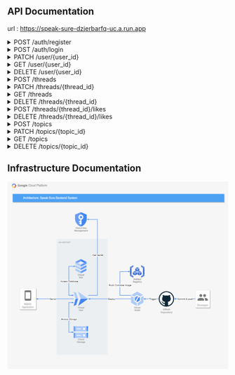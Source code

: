 ## API Documentation

url : https://speak-sure-dzjerbarfq-uc.a.run.app

<details>

<summary>POST /auth/register</summary>

### POST /auth/register

#### Body
| Key         	| Type    	| Default 	| Required 	| Description                     	|
|--------------	|---------	| ---------	|----------	|---------------------------------	|
| name        	| String  	|         	| Yes      	| Name of the user                  |
| email       	| String    |          	| Yes      	| User email                       	|
| password     	| String  	|          	| Yes       | User password                   	|

#### Successful response
> Register successfully (200)
> ```JSON
> {
>   "statusCode": 200,
>   "data": [
>     {
>       "access_token": "xxx"
>     }
>   ]
> }
> ```

#### Failed response
> Required field didn't filled properly (400)
> ```JSON
> {
>   "statusCode": 400,
>   "message": [
>       "xxx",
>       "xxx",
>   ],
>   "error": "Bad Request"
> }
> ```

> Email already exists (400)
> ```JSON
> {
>   "statusCode": 400,
>   "message": "Email already exists"
> }
> ```

</details>

<details>
<summary>POST /auth/login</summary>

### POST /auth/login

#### Body
| Key         	| Type    	| Default 	| Required 	| Description                     	|
|--------------	|---------	| ---------	|----------	|---------------------------------	|
| email       	| String    |          	| Yes      	| User email                        |
| password     	| String  	|          	| Yes       | User password                  	  |

#### Successful response
> Login successfully (200)
> ```JSON
> {
>   "statusCode": 200,
>   "data": [
>     {
>       "access_token": "xxx"
>     }
>   ]
> }
> ```

#### Failed response
> Wrong Username / Password (400)
> ```JSON
> {
>   "statusCode": 401,
>   "message": "Unauthorized"
> }
> ```

> Required field didn't filled properly (400)
> ```JSON
> {
>   "statusCode": 400,
>   "message": [
>       "xxx",
>       "xxx",
>   ],
>   "error": "Bad Request"
> }
> ```

</details>

<details>
<summary>PATCH /user/{user_id}</summary>

### PATCH /user/{user_id}

#### Header
| Name         	| Type    	| Default 	| Required 	| Value                            	|
|--------------	| --------- | ---------	|----------	|---------------------------------	|
| Authorization | Bearer  	|         	| Yes      	| Auth token from register or login |


#### Params
| Name         	| Type    	| In      	| Default 	| Required 	| Description                     	|
|--------------	| --------- |---------	| ---------	|----------	|---------------------------------	|
| user_id       | Integer  	| Uri     	|         	| Yes      	| The ID of user                    |

#### Body
| Name         	| Type    	| Default 	| Required 	| Description                     	|
|--------------	| --------- | ---------	|----------	|---------------------------------	|
| name        	| String  	|          	| No        | Name of user                      |
| email        	| String  	|          	| No        | Email of user                     |
| password     	| String  	|          	| No        | Password of user                  |
| image        	| File    	|          	| No        | Profile picture of user           |
| audio        	| File    	|          	| No        | Profile audio of user             |

#### Response
##### Successful response
> Successfully change user data  (200)
> ```JSON
> {
>   "statusCode": 200,
>   "data": [
>     {
>       "id": 1,
>       "name": "xxx",
>       "email": "xxx@xxx.xxx",
>       "audio": "xxx",
>       "audio_length": 12.3,
>       "image": "xxx",
>       "status": "xxx",
>       "created_at": "123",
>       "updated_at": "123"
>     }
>   ]
> }
> ```
##### Failed response
> Id from token does not match user_id  (403)
> ```JSON
> {
>   "statusCode": 403,
>   "message": "Forbidden"
> }
> ```

</details>

<details>
<summary>GET /user/{user_id}</summary>

### GET /user/{user_id}

#### Header
| Name         	| Type    	| Default 	| Required 	| Value                            	|
|--------------	| --------- | ---------	|----------	|---------------------------------	|
| Authorization | Bearer  	|         	| Yes      	| Auth token from register or login |


#### Params
| Name         	| Type    	| In      	| Default 	| Required 	| Description                     	|
|--------------	| --------- |---------	| ---------	|----------	|---------------------------------	|
| user_id       | Integer  	| Uri     	|         	| Yes      	| The ID of user                    |

#### Response
##### Successful response
> Successfully get user data (200)
> ```JSON
> {
>   "id": 1,
>   "name": "xxx",
>   "email": "xxx@xxx.xxx",
>   "password": "xxx",
>   "audio": "xxx",
>   "audio_length": "xxx",
>   "image": "xxx",
>   "status": "xxx",
>   "threads_count": "123",
>   "comments_count": "123",
>   "created_at": "123",
>   "updated_at": "123"
> }
> ```
##### Failed response
> Id from token does not match user_id  (403)
> ```JSON
> {
>   "statusCode": 403,
>   "message": "Forbidden"
> }
> ```

</details>

<details>
<summary>DELETE /user/{user_id}</summary>

### DELETE /user/{user_id}

#### Header
| Name         	| Type    	| Default 	| Required 	| Value                            	|
|--------------	| --------- | ---------	|----------	|---------------------------------	|
| Authorization | Bearer  	|         	| Yes      	| Auth token from register or login |


#### Params
| Name         	| Type    	| In      	| Default 	| Required 	| Description                     	|
|--------------	| --------- |---------	| ---------	|----------	|---------------------------------	|
| user_id       | Integer  	| Uri     	|         	| Yes      	| The ID of user                    |

#### Response
##### Successful response
> Successfully delete the user  (204)
##### Failed response
> Id of token does not match user_id  (403)
> ```JSON
> {
>   "statusCode": 403,
>   "message": "Forbidden"
> }
> ```

> User didn't exists (400)
> ```JSON
> {
>     "statusCode": 400,
>     "message": "User didn't exists"
> }
> ```

</details>

<details>
<summary>POST /threads</summary>

### POST /threads

#### Header
| Name         	| Type    	| Default 	| Required 	| Value                            	|
|--------------	| --------- | ---------	|----------	|---------------------------------	|
| Authorization | Bearer  	|         	| Yes      	| Auth token from register or login |


#### Body
| Key         	| Type    	| Default 	| Required 	| Description                     	|
|--------------	|---------	| ---------	|----------	|---------------------------------	|
| title        	| String  	|         	| Yes      	| Name of thread                    |
| description 	| String    |          	| Yes      	| Description of thread             |
| topic        	| String  	|          	| Yes       | Topic of thread                   |
| image        	| File    	|          	| No        | Image of thread                   |
| audio        	| File    	|          	| No        | Audio of thread                   |

#### Response
##### Successful response

> Successfully created new thread  (201)
> ```JSON
> {
>   "statusCode": 201,
>   "data": [
>     {
>       "id": ,
>       "title": "xxx",
>       "description": "xxx",
>       "topic": "xxx",
>       "image": "xxx",
>       "audio": "xxx",
>       "audio_length": 12.3
>     }
>   ]
> }
> ```

> audio_length is provided in seconds

##### Failed response
> Invalid Token (401)
> ```JSON
> {
>   "statusCode": 401,
>   "message": "Unauthorized"
> }
> ```

> Required field didn't filled properly (400)
> ```JSON
> {
>   "statusCode": 400,
>   "message": [
>     "title should not be empty",
>     "description should not be empty",
>     "topic should not be empty"
>   ],
>   "error": "Bad Request"
> }
> ```

> Topic doesn't exists (400)
> ```JSON
> {
>   "statusCode": 400,
>   "message": "The topic doesn't exists"
> }
> ```

> Incompatible Files (422)
> ```JSON
> {
>   "statusCode": 422,
>   "message": "audio is not a valid document. Accepted file format [mp3,wav,mpeg]"
> }
> ```

</details>

<details>
<summary>PATCH /threads/{thread_id}</summary>

### PATCH /threads/{thread_id}

#### Header
| Name         	| Type    	| Default 	| Required 	| Value                            	|
|--------------	| --------- | ---------	|----------	|---------------------------------	|
| Authorization | Bearer  	|         	| Yes      	| Auth token from register or login |

#### Params
| Name         	| Type    	| In      	| Default 	| Required 	| Description                     	|
|--------------	| --------- |---------	| ---------	|----------	|---------------------------------	|
| thread_id     | Integer  	| Uri     	|         	| Yes      	| The ID of thread                  |

#### Body
| Key         	| Type    	| Default 	| Required 	| Description                     	|
|--------------	|---------	| ---------	|----------	|---------------------------------	|
| title        	| String  	|         	| No      	| Name of thread                    |
| description 	| String    |          	| No      	| Description of thread             |
| topic        	| String  	|          	| No        | Topic of thread                   |
| image        	| File    	|          	| No        | Image of thread                   |
| audio        	| File    	|          	| No        | Audio of thread                   |

#### Response
##### Successful response

> Successfully updated the thread  (200)
> ```JSON
> {
>   "statusCode": 201,
>   "data": {
>     "id": 1,
>     "title": "xxx",
>     "description": "xxx",
>     "topic": "123",
>     "image": "xxx",
>     "audio": "xxx",
>     "audio_length": 12.3,
>     "updated_at": "123"
>   }
> }
> ```

> audio_length is provided in seconds

##### Failed response

> Thread didn't exists (400)
> ```JSON
> {
>     "statusCode": 400,
>     "message": "Thread didn't exists"
> }
> ```

> Topic doesn't exists (400)
> ```JSON
> {
>   "statusCode": 400,
>   "message": "The topic doesn't exists"
> }
> ```

</details>

<details>
<summary>GET /threads</summary>

### GET /threads

#### Response
##### Successful response

> Successfully get the thread  (200)
> ```JSON
> {
>   "statusCode": 200,
>   "data": [
>     {
>       "id": 1,
>       "title": "xxx",
>       "description": "xxx",
>       "comments_count": "123",
>       "likes_count": "123",
>       "image": "xxx",
>       "audio": "xxx",
>       "audio_length": 12.3,
>       "created_at": "123",
>       "updated_at": "123",
>       "user": {
>           "name": "xxx",
>           "image": "xxx"
>       },
>       "topic": {
>           "id": 1,
>           "name": "xxx"
>       }
>     }
>   ]
> }
```

> audio_length is provided in seconds

</details>

<details>
<summary>GET /threads/{thread_id}</summary>

### GET /threads

#### Params
| Name         	| Type    	| In      	| Default 	| Required 	| Description                     	|
|--------------	| --------- |---------	| ---------	|----------	|---------------------------------	|
| page          | string   	| Query   	| 0        	| No      	| The index of page of list thread  |
| size          | string   	| Query   	| 5        	| No      	| Max thread in one page            |
| keyword       | string   	| Query   	|         	| No      	| Keyword for search the thread     |
| topic         | string   	| Query   	|           | No      	| The topic of the thread           |
#### Response
##### Successful response

> Successfully get the thread  (200)
> ```JSON
> {
> "statusCode": 200,
>   "data": {
>     "id": 1,
>     "title": "xxx",
>     "description": "xxx",
>     "comments_count": "123",
>     "likes_count": "123",
>     "topic": "xxx",
>     "image": "xxx",
>     "audio": "xxx",
>     "audio_length": "123",
>     "created_at": "123",
>     "updated_at": "123",
>     "user": {
>         "name": "xxx",
>         "image": "xxx"
>     }
>   }
> }
```

> audio_length is provided in seconds

</details>

<details>
<summary>DELETE /threads/{thread_id}</summary>

### DELETE /threads/{thread_id}

#### Header
| Name         	| Type    	| Default 	| Required 	| Value                            	|
|--------------	| --------- | ---------	|----------	|---------------------------------	|
| Authorization | Bearer  	|         	| Yes      	| Auth token from register or login |

#### Params
| Name         	| Type    	| In      	| Default 	| Required 	| Description                     	|
|--------------	| --------- |---------	| ---------	|----------	|---------------------------------	|
| thread_id     | Integer  	| Uri     	|         	| Yes      	| The ID of thread                  |

#### Response
##### Successful response
> Successfully delete the thread  (204)
##### Failed response

> Id from the token does not match with the creator of thread  (403)
> ```JSON
> {
>   "statusCode": 403,
>   "message": "Forbidden"
> }
> ```

> Thread didn't exists (400)
> ```JSON
> {
>     "statusCode": 400,
>     "message": "Thread didn't exists"
> }
> ```


</details>

<details>
<summary>POST /threads/{thread_id}/likes</summary>

### POST /threads/{thread_id}/likes

#### Header
| Name         	| Type    	| Default 	| Required 	| Value                            	|
|--------------	| --------- | ---------	|----------	|---------------------------------	|
| Authorization | Bearer  	|         	| Yes      	| Auth token from register or login |

#### Params
| Name         	| Type    	| In      	| Default 	| Required 	| Description                     	|
|--------------	| --------- |---------	| ---------	|----------	|---------------------------------	|
| thread_id     | Integer  	| Uri     	|         	| Yes      	| The ID of thread                  |

#### Response
##### Successful response
> Successfully like the thread (201)
```JSON
{
  "statusCode": 201,
  "data": {
    "thread_id": 1
  }
}
```
##### Failed response

> Thread didn't exists (400)
> ```JSON
> {
>   "statusCode": 400,
>   "message": "Thread didn't exists"
> }
> ```

> Already liked the Thread (400)
> ```JSON
> {
>   "statusCode": 400,
>   "message": "Thread already liked"
> }
> ```

</details>

<details>
<summary>DELETE /threads/{thread_id}/likes</summary>

### DELETE /threads/{thread_id}/likes

#### Header
| Name         	| Type    	| Default 	| Required 	| Value                            	|
|--------------	| --------- | ---------	|----------	|---------------------------------	|
| Authorization | Bearer  	|         	| Yes      	| Auth token from register or login |

#### Params
| Name         	| Type    	| In      	| Default 	| Required 	| Description                     	|
|--------------	| --------- |---------	| ---------	|----------	|---------------------------------	|
| thread_id     | Integer  	| Uri     	|         	| Yes      	| The ID of thread                  |

#### Response
##### Successful response
> Successfully unlike the thread  (204)
##### Failed response

> Thread didn't exists (400)
> ```JSON
> {
>   "statusCode": 400,
>   "message": "Thread didn't exists"
> }
> ```

> Thread didn't liked yet (400)
> ```JSON
> {
>   "statusCode": 400,
>   "message": "Thread didn't liked yet"
> }
> ```

</details>

<details>
<summary>POST /topics</summary>

### POST /topics

#### Body
| Key         	| Type    	| Default 	| Required 	| Description                     	|
|--------------	|---------	| ---------	|----------	|---------------------------------	|
| name        	| String  	|         	| Yes      	| Name of the topic                  |

#### Successful response
> Topic created successfully (201)
> ```JSON
> {
>   "statusCode": 201,
>   "data": {
>     "name": "xxx",
>     "id": 1
>   }
> }
> ```

#### Failed response
> Required field didn't filled properly (400)
> ```JSON
> {
>   "statusCode": 400,
>   "message": [
>       "xxx",
>   ],
>   "error": "Bad Request"
> }
> ```

> Topic already exists (400)
> ```JSON
> {
>   "statusCode": 400,
>   "message": "The topic already exists"
> }
> ```

</details>

<details>
<summary>PATCH /topics/{topic_id}</summary>

### PATCH /topics/{topic_id}

#### Params
| Name         	| Type    	| In      	| Default 	| Required 	| Description                     	|
|--------------	| --------- |---------	| ---------	|----------	|---------------------------------	|
| topic_id      | Integer  	| Uri     	|         	| Yes      	| The ID of topic                   |
#### Body
| Key         	| Type    	| Default 	| Required 	| Description                     	|
|--------------	|---------	| ---------	|----------	|---------------------------------	|
| name        	| String  	|         	| No      	| Name of the topic                 |

#### Successful response
> Topic updated successfully (200)
> ```JSON
> {
>   "statusCode": 200,
>   "data": {
>     "name": "xxx",
>     "id": 1
>   }
> }
> ```

#### Failed response
> Topic doesn't exists (400)
> ```JSON
> {
>   "statusCode": 400,
>   "message": "The topic doesn't exists"
> }
> ```

</details>


<details>
<summary>GET /topics</summary>

### GET /topics

#### Successful response
> Successfully get topic data (200)
> ```JSON
> {
>   "statusCode": 200,
>   "data": [
>      {
>        "name": "xxx",
>        "id": 1
>      }
>   ]
> }
> ```

</details>

<details>
<summary>DELETE /topics/{topic_id}</summary>

### DELETE /topics

#### Params
| Name         	| Type    	| In      	| Default 	| Required 	| Description                     	|
|--------------	| --------- |---------	| ---------	|----------	|---------------------------------	|
| topic_id      | Integer  	| Uri     	|         	| Yes      	| The ID of topic                   |

#### Successful response
> Topic updated successfully (204)

#### Failed response

> Topic doesn't exists (400)
> ```JSON
> {
>   "statusCode": 400,
>   "message": "The topic doesn't exists"
> }
> ```

</details>

## Infrastructure Documentation

![Speak Sure Cloud Architecture](img/cloud-architecture.png)